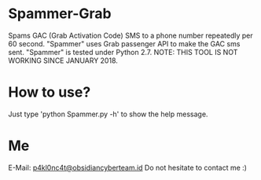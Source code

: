 # Spammer-Grab
Spams GAC (Grab Activation Code) SMS to a phone number repeatedly per 60 second. "Spammer" uses Grab passenger API to make the GAC sms sent. "Spammer" is tested under Python 2.7. NOTE: THIS TOOL IS NOT WORKING SINCE JANUARY 2018.
# How to use?
Just type 'python Spammer.py -h' to show the help message.
# Me
E-Mail: p4kl0nc4t@obsidiancyberteam.id
Do not hesitate to contact me :)
